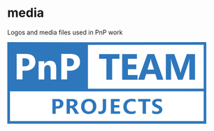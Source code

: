 # media

Logos and media files used in PnP work

![PnP Team Projects][logo]

[logo]:./optimized/pnp-team-projects.svg




